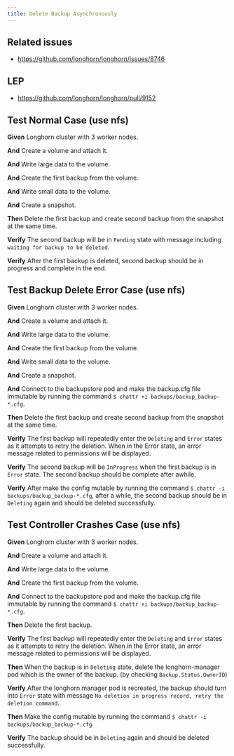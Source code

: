 ```yaml
---
title: Delete Backup Asynchronously
---
```


## Related issues

- https://github.com/longhorn/longhorn/issues/8746

## LEP

- https://github.com/longhorn/longhorn/pull/9152

## Test Normal Case (use nfs)

**Given** Longhorn cluster with 3 worker nodes.

**And** Create a volume and attach it.

**And** Write large data to the volume.

**And** Create the first backup from the volume.

**And** Write small data to the volume.

**And** Create a snapshot.

**Then** Delete the first backup and create second backup from the snapshot at the same time.

**Verify** The second backup will be in `Pending` state with message including `waiting for backup to be deleted`.

**Verify** After the first backup is deleted, second backup should be in progress and complete in the end.


## Test Backup Delete Error Case (use nfs)

**Given** Longhorn cluster with 3 worker nodes.

**And** Create a volume and attach it.

**And** Write large data to the volume.

**And** Create the first backup from the volume.

**And** Write small data to the volume.

**And** Create a snapshot.

**And** Connect to the backupstore pod and make the backup.cfg file immutable by running the command `$ chattr +i backups/backup_backup-*.cfg`.

**Then** Delete the first backup and create second backup from the snapshot at the same time.

**Verify** The first backup will repeatedly enter the `Deleting` and `Error` states as it attempts to retry the deletion. When in the Error state, an error message related to permissions will be displayed.

**Verify** The second backup will be `InProgress` when the first backup is in `Error` state. The second backup should be complete after awhile.

**Verify** After make the config mutable by running the command `$ chattr -i backups/backup_backup-*.cfg`, after a while, the second backup should be in `Deleting` again and should be deleted successfully.


## Test Controller Crashes Case (use nfs)

**Given** Longhorn cluster with 3 worker nodes.

**And** Create a volume and attach it.

**And** Write large data to the volume.

**And** Create the first backup from the volume.

**And** Connect to the backupstore pod and make the backup.cfg file immutable by running the command `$ chattr +i backups/backup_backup-*.cfg`.

**Then** Delete the first backup.

**Verify** The first backup will repeatedly enter the `Deleting` and `Error` states as it attempts to retry the deletion. When in the Error state, an error message related to permissions will be displayed.

**Then** When the backup is in `Deleting` state, delete the longhorn-manager pod which is the owner of the backup. (by checking `Backup.Status.OwnerID`)

**Verify** After the longhorn manager pod is recreated, the backup should turn into `Error` state with message `No deletion in progress record, retry the deletion command`.

**Then** Make the config mutable by running the command `$ chattr -i backups/backup_backup-*.cfg`.

**Verify** The backup should be in `Deleting` again and should be deleted successfully.